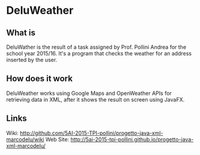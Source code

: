 # DeluWeather
## What is
DeluWather is the result of a task assigned by Prof. Pollini Andrea for the school year 2015/16.
It's a program that checks the weather for an address inserted by the user.

## How does it work
DeluWeather works using Google Maps and OpenWeather APIs for retrieving data in XML, after it shows the result on screen using JavaFX.

## Links
Wiki:     http://github.com/5AI-2015-TPI-pollini/progetto-java-xml-marcodelu/wiki
Web Site: http://5ai-2015-tpi-pollini.github.io/progetto-java-xml-marcodelu/
